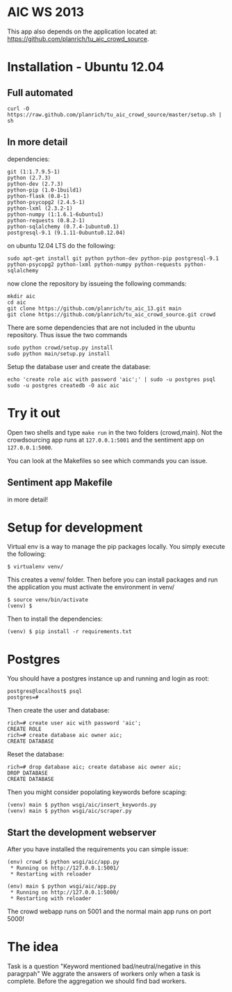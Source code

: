 # AIC WS 2013

This app also depends on the application located at: https://github.com/planrich/tu_aic_crowd_source.

# Installation - Ubuntu 12.04

## Full automated

~~~
curl -O https://raw.github.com/planrich/tu_aic_crowd_source/master/setup.sh | sh
~~~

## In more detail

dependencies:

~~~
git (1:1.7.9.5-1)
python (2.7.3)
python-dev (2.7.3)
python-pip (1.0-1build1)
python-flask (0.8-1)
python-psycopg2 (2.4.5-1)
python-lxml (2.3.2-1)
python-numpy (1:1.6.1-6ubuntu1)
python-requests (0.8.2-1)
python-sqlalchemy (0.7.4-1ubuntu0.1)
postgresql-9.1 (9.1.11-0ubuntu0.12.04)
~~~

on ubuntu 12.04 LTS do the following:
~~~
sudo apt-get install git python python-dev python-pip postgresql-9.1 python-psycopg2 python-lxml python-numpy python-requests python-sqlalchemy
~~~

now clone the repository by issueing the following commands:

~~~
mkdir aic
cd aic
git clone https://github.com/planrich/tu_aic_13.git main
git clone https://github.com/planrich/tu_aic_crowd_source.git crowd
~~~

There are some dependencies that are not included in the ubuntu repository. Thus issue the two commands

~~~
sudo python crowd/setup.py install
sudo python main/setup.py install
~~~

Setup the database user and create the database:

~~~
echo 'create role aic with password 'aic';' | sudo -u postgres psql
sudo -u postgres createdb -O aic aic
~~~

# Try it out

Open two shells and type `make run` in the two folders (crowd,main).
Not the crowdsourcing app runs at `127.0.0.1:5001` and the sentiment app on
`127.0.0.1:5000`.

You can look at the Makefiles so see which commands you can issue.

## Sentiment app Makefile

in more detail!


# Setup for development

Virtual env is a way to manage the pip packages locally.
You simply execute the following:

~~~
$ virtualenv venv/
~~~

This creates a venv/ folder.
Then before you can install packages and run the application you must 
activate the environment in venv/

~~~
$ source venv/bin/activate
(venv) $
~~~

Then to install the dependencies:

~~~
(venv) $ pip install -r requirements.txt
~~~

# Postgres

You should have a postgres instance up and running and login as root:

~~~
postgres@localhost$ psql
postgres=#
~~~

Then create the user and database:

~~~
rich=# create user aic with password 'aic';
CREATE ROLE
rich=# create database aic owner aic;
CREATE DATABASE
~~~

Reset the database:

~~~
rich=# drop database aic; create database aic owner aic;
DROP DATABASE
CREATE DATABASE
~~~

Then you might consider popolating keywords before scaping:

~~~
(venv) main $ python wsgi/aic/insert_keywords.py
(venv) main $ python wsgi/aic/scraper.py
~~~

## Start the development webserver

After you have installed the requirements you can simple issue:

~~~
(env) crowd $ python wsgi/aic/app.py
 * Running on http://127.0.0.1:5001/
 * Restarting with reloader
~~~

~~~
(env) main $ python wsgi/aic/app.py
 * Running on http://127.0.0.1:5000/
 * Restarting with reloader
~~~

The crowd webapp runs on 5001 and the normal main app runs on port 5000!

# The idea

Task is a question "Keyword mentioned bad/neutral/negative in this paragrpah"
We aggrate the answers of workers only when a task is complete. Before the aggregation we should find
bad workers.
